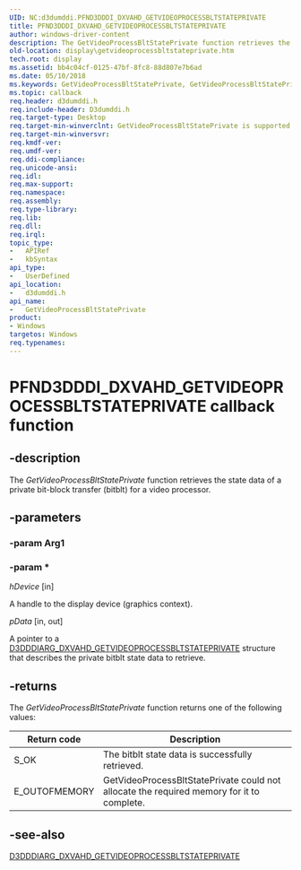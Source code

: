 ```yaml
---
UID: NC:d3dumddi.PFND3DDDI_DXVAHD_GETVIDEOPROCESSBLTSTATEPRIVATE
title: PFND3DDDI_DXVAHD_GETVIDEOPROCESSBLTSTATEPRIVATE
author: windows-driver-content
description: The GetVideoProcessBltStatePrivate function retrieves the state data of a private bit-block transfer (bitblt) for a video processor.
old-location: display\getvideoprocessbltstateprivate.htm
tech.root: display
ms.assetid: bb4c04cf-0125-47bf-8fc8-88d807e7b6ad
ms.date: 05/10/2018
ms.keywords: GetVideoProcessBltStatePrivate, GetVideoProcessBltStatePrivate callback function [Display Devices], PFND3DDDI_DXVAHD_GETVIDEOPROCESSBLTSTATEPRIVATE, PFND3DDDI_DXVAHD_GETVIDEOPROCESSBLTSTATEPRIVATE callback, UserModeDisplayDriver_Functions_e39248ae-aa92-4c0a-aebc-a48f7d1e24a7.xml, d3dumddi/GetVideoProcessBltStatePrivate, display.getvideoprocessbltstateprivate
ms.topic: callback
req.header: d3dumddi.h
req.include-header: D3dumddi.h
req.target-type: Desktop
req.target-min-winverclnt: GetVideoProcessBltStatePrivate is supported beginning with the Windows 7 operating system.
req.target-min-winversvr: 
req.kmdf-ver: 
req.umdf-ver: 
req.ddi-compliance: 
req.unicode-ansi: 
req.idl: 
req.max-support: 
req.namespace: 
req.assembly: 
req.type-library: 
req.lib: 
req.dll: 
req.irql: 
topic_type:
-	APIRef
-	kbSyntax
api_type:
-	UserDefined
api_location:
-	d3dumddi.h
api_name:
-	GetVideoProcessBltStatePrivate
product:
- Windows
targetos: Windows
req.typenames: 
---
```


# PFND3DDDI_DXVAHD_GETVIDEOPROCESSBLTSTATEPRIVATE callback function


## -description


The <i>GetVideoProcessBltStatePrivate</i> function retrieves the state data of a private bit-block transfer (bitblt) for a video processor. 


## -parameters




### -param Arg1


### -param *


*hDevice* [in]

A handle to the display device (graphics context).


*pData* [in, out]

A pointer to a <a href="https://msdn.microsoft.com/library/windows/hardware/ff543086">D3DDDIARG_DXVAHD_GETVIDEOPROCESSBLTSTATEPRIVATE</a> structure that describes the private bitblt state data to retrieve. 


## -returns



The <i>GetVideoProcessBltStatePrivate</i> function returns one of the following values:

|Return code|Description|
|--- |--- |
|S_OK|The bitblt state data is successfully retrieved.|
|E_OUTOFMEMORY|GetVideoProcessBltStatePrivate could not allocate the required memory for it to complete.|


## -see-also




<a href="https://msdn.microsoft.com/library/windows/hardware/ff543086">D3DDDIARG_DXVAHD_GETVIDEOPROCESSBLTSTATEPRIVATE</a>
 

 

